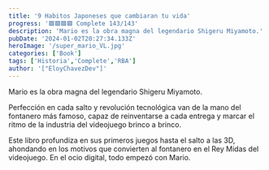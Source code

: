 ```yaml
---
title: '9 Habitos Japoneses que cambiaran tu vida'
progress: '🟩🟩🟩🟩 Complete 143/143'
description: 'Mario es la obra magna del legendario Shigeru Miyamoto.'
pubDate: '2024-01-02T20:27:34.133Z'
heroImage: '/super_mario_VL.jpg'
categories: ['Book']
tags: ['Historia','Complete','RBA']
author: '["EloyChavezDev"]'
---
```

Mario es la obra magna del legendario Shigeru Miyamoto. 

Perfección en cada salto y revolución tecnológica van de la mano del fontanero más famoso, capaz de reinventarse a cada entrega y marcar el ritmo de la industria del videojuego brinco a brinco. 

Este libro profundiza en sus primeros juegos hasta el salto a las 3D, ahondando en los motivos que convierten al fontanero en el Rey Midas del videojuego. En el ocio digital, todo empezó con Mario.